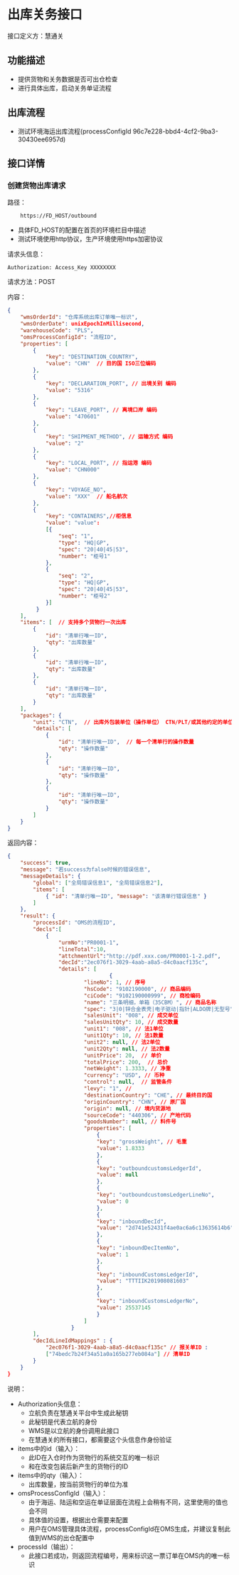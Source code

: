 # 出库关务接口

接口定义方：慧通关

## 功能描述

* 提供货物和关务数据是否可出仓检查
* 进行具体出库，启动关务单证流程

## 出库流程  
* 测试环境海运出库流程(processConfigId 96c7e228-bbd4-4cf2-9ba3-30430ee6957d)

## 接口详情

### 创建货物出库请求

路径：

```
    https://FD_HOST/outbound
```

* 具体FD_HOST的配置在首页的环境栏目中描述
* 测试环境使用http协议，生产环境使用https加密协议

请求头信息：

```
Authorization: Access_Key XXXXXXXX
```

请求方法：POST

内容：

```json
{
    "wmsOrderId": "仓库系统出库订单唯一标识",
    "wmsOrderDate": unixEpochInMillisecond,
    "warehouseCode": "PLS",
    "omsProcessConfigId": "流程ID",
    "properties": [
        {
            "key": "DESTINATION_COUNTRY",
            "value": "CHN"  // 目的国 ISO三位编码
        },
        {
            "key": "DECLARATION_PORT", // 出境关别 编码
            "value": "5316"
        },
        {
            "key": "LEAVE_PORT", // 离境口岸 编码
            "value": "470601"
        },
        {
            "key": "SHIPMENT_METHOD", // 运输方式 编码
            "value": "2"
        },
        {
            "key": "LOCAL_PORT", // 指运港 编码
            "value": "CHN000"
        },
        {
            "key": "VOYAGE_NO",
            "value": "XXX"  // 船名航次
        },
        {
            "key": "CONTAINERS",//柜信息
            "value": "value": 
            [{
                "seq": "1",
                "type": "HQ|GP",
                "spec": "20|40|45|53",
                "number": "柜号1"
            },
            {
                "seq": "2",
                "type": "HQ|GP",
                "spec": "20|40|45|53",
                "number": "柜号2"
            }]
         }
    ],
    "items": [  // 支持多个货物行一次出库
        {
            "id": "清单行唯一ID",
            "qty": "出库数量"
        },
        {
            "id": "清单行唯一ID",
            "qty": "出库数量"
        },
        {
            "id": "清单行唯一ID",
            "qty": "出库数量"
        }
    ],
    "packages": {
        "unit": "CTN",  // 出库外包装单位（操作单位） CTN/PLT/或其他约定的单位
        "details": [
            {
                "id": "清单行唯一ID",  // 每一个清单行的操作数量
                "qty": "操作数量"
            },
            {
                "id": "清单行唯一ID",
                "qty": "操作数量"
            },
            {
                "id": "清单行唯一ID",
                "qty": "操作数量"
            }
        ]
    }
}
```

返回内容：

```json
{
    "success": true,
    "message": "若success为false时候的错误信息",
    "messageDetails": {
        "global": ["全局错误信息1", "全局错误信息2"],
        "items": [ 
            { "id": "清单行唯一ID", "message": "该清单行错误信息" }
        ]
    },
    "result": {
        "processId": "OMS的流程ID",
		"decls":[
			{
				"urmNo":"PR0001-1",
				"lineTotal":10,
				"attchmentUrl":"http://pdf.xxx.com/PR0001-1-2.pdf",
				"decId":"2ec076f1-3029-4aab-a8a5-d4c0aacf135c",
				"details": [
                    			{
						"lineNo": 1, // 序号
						"hsCode": "9102190000", // 商品编码
						"ciCode": "9102190000999", // 商检编码
						"name": "三条明细，单箱（35CBM）", // 商品名称
						"spec": "3|0|锌合金表壳|电子驱动|指针|ALDO牌|无型号", // 商品要素
						"salesUnit": "008", // 成交单位
						"salesUnitQty": 10, // 成交数量
						"unit1": "008", // 法1单位
						"unit1Qty": 10, // 法1数量
						"unit2": null, // 法2单位
						"unit2Qty": null, // 法2数量
						"unitPrice": 20,  // 单价
						"totalPrice": 200,  // 总价
						"netWeight": 1.3333, // 净重
						"currency": "USD", // 币种
						"control": null,  // 监管条件
						"levy": "1", //
						"destinationCountry": "CHE", // 最终目的国
						"originCountry": "CHN", // 原厂国
						"origin": null, // 境内货源地
						"sourceCode": "440306", // 产地代码
						"goodsNumber": null, // 料件号
						"properties": [
						    {
							"key": "grossWeight", // 毛重
							"value": 1.8333
						    },
						    {
							"key": "outboundcustomsLedgerId",
							"value": null
						    },
						    {
							"key": "outboundcustomsLedgerLineNo",
							"value": 0
						    },
						    {
							"key": "inboundDecId",
							"value": "2d741e52431f4ae0ac6a6c13635614b6"
						    },
						    {
							"key": "inboundDecItemNo",
							"value": 1
						    },
						    {
							"key": "inboundCustomsLedgerId",
							"value": "TTTIIK201908081603"
						    },
						    {
							"key": "inboundCustomsLedgerNo",
							"value": 25537145
						    }
						]
					}
		],
		"decIdLineIdMappings" : {
			"2ec076f1-3029-4aab-a8a5-d4c0aacf135c" // 报关单ID : 
			["74bedc7b24f34a51a0a165b277eb084a"] // 清单ID
		}
    }
}
```

说明：

* Authorization头信息：
    * 立航负责在慧通关平台中生成此秘钥
    * 此秘钥是代表立航的身份
    * WMS是以立航的身份调用此接口
    * 在慧通关的所有接口，都需要这个头信息作身份验证
* items中的id（输入）：
    * 此ID在入仓时作为货物行的系统交互的唯一标识
    * 和在改变包装后新产生的货物行的ID
* items中的qty（输入）：
    * 出库数量，按当前货物行的单位为准
* omsProcessConfigId（输入）：
    * 由于海运、陆运和空运在单证层面在流程上会稍有不同，这里使用的值也会不同
    * 具体值的设置，根据出仓需要来配置
    * 用户在OMS管理具体流程，processConfigId在OMS生成，并建议复制此值到WMS的出仓配置中
* processId（输出）：
    * 此接口若成功，则返回流程编号，用来标识这一票订单在OMS内的唯一标识
    
  
